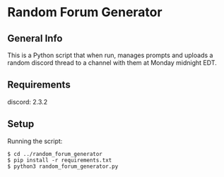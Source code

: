 # Random Forum Generator

## General Info

This is a Python script that when run, manages prompts and uploads a random discord thread to a channel with them at Monday midnight EDT.

## Requirements
discord: 2.3.2

## Setup
Running the script:
```
$ cd ../random_forum_generator
$ pip install -r requirements.txt
$ python3 random_forum_generator.py
```
